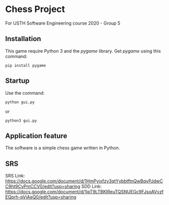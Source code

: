 # Chess Project
For USTH Software Engineering course 2020 - Group 5

## Installation
This game require Python 3 and the *pygame* library.
Get *pygame* using this command:
```
pip install pygame
```
## Startup
Use the command:
```
python gui.py
```
or
```
python3 gui.py
```
## Application feature
The software is a simple chess game written in Python.

## SRS
SRS Link: https://docs.google.com/document/d/1HmPyjxfzy3qtYybbtftnQwBqyPJdwCC9ht9CvPmCCV0/edit?usp=sharing
SDD Link: https://docs.google.com/document/d/1jpT9LTBKlReuTQSNUEGc9FJsoAVvzfEQprh-pVjAeQ0/edit?usp=sharing
